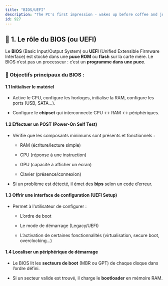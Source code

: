 ```yaml
---
title: "BIOS/UEFI"
description: "The PC's first impression - wakes up before coffee and judges your hardware choices"
id: 927
---
```


## 🧠 1. **Le rôle du BIOS (ou UEFI)**

Le **BIOS** (Basic Input/Output System) ou **UEFI** (Unified Extensible Firmware Interface) est stocké dans une **puce ROM** ou **flash** sur la carte mère. Le BIOS n’est pas un processeur : c’est un **programme dans une puce**.

### 🎯 Objectifs principaux du BIOS :

#### 1.1 Initialiser le matériel

- Active le CPU, configure les horloges, initialise la RAM, configure les ports (USB, SATA…).
    
- Configure le **chipset** qui interconnecte CPU ↔ RAM ↔ périphériques.
    

#### 1.2 Effectuer un POST (Power-On Self Test)

- Vérifie que les composants minimums sont présents et fonctionnels :
    
    - RAM (écriture/lecture simple)
        
    - CPU (réponse à une instruction)
        
    - GPU (capacité à afficher un écran)
        
    - Clavier (présence/connexion)
        
- Si un problème est détecté, il émet des **bips** selon un code d’erreur.
    

#### 1.3 Offrir une interface de configuration (UEFI Setup)

- Permet à l'utilisateur de configurer :
    
    - L’ordre de boot
        
    - Le mode de démarrage (Legacy/UEFI)
        
    - L’activation de certaines fonctionnalités (virtualisation, secure boot, overclocking…)
        

#### 1.4 Localiser un périphérique de démarrage

- Le BIOS lit les **secteurs de boot** (MBR ou GPT) de chaque disque dans l’ordre défini.
    
- Si un secteur valide est trouvé, il charge le **bootloader** en mémoire RAM.